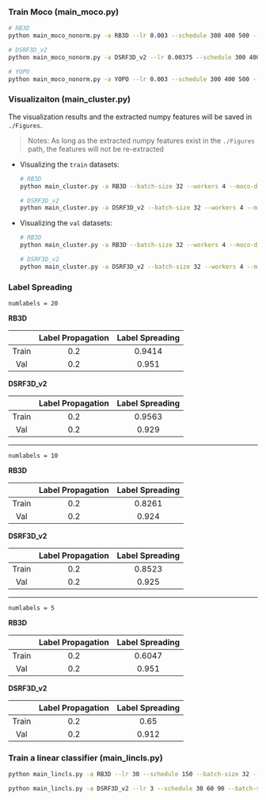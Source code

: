 ### Train Moco (main_moco.py)

```sh
# RB3D
python main_moco_nonorm.py -a RB3D --lr 0.003 --schedule 300 400 500 --batch-size 32 --moco-k 128 --moco-dim 128 --workers 2 --epochs 600 --dist-url "tcp://localhost:10001" --multiprocessing-distributed --world-size 1 --rank 0 --gpu 3 --aug-plus ./Datasets/ 2>&1 | tee ./logs/Nonorm-RB3D_epochs600_bs32_lr0.003_moco-k128_moco-dim128.log

# DSRF3D_v2
python main_moco_nonorm.py -a DSRF3D_v2 --lr 0.00375 --schedule 300 400 500 --batch-size 32 --moco-k 128 --moco-dim 128 --workers 2 --epochs 600 --dist-url "tcp://localhost:10001" --multiprocessing-distributed --world-size 1 --rank 0 --gpu 3 --aug-plus ./Datasets/ 2>&1 | tee ./logs/Nonorm-DSRF3D_v2_epochs600_bs32_lr0.00375_moco-k128_moco-dim128.log

# YOPO
python main_moco_nonorm.py -a YOPO --lr 0.003 --schedule 300 400 500 --batch-size 32 --moco-k 128 --moco-dim 128 --workers 2 --epochs 600 --dist-url "tcp://localhost:10001" --multiprocessing-distributed --world-size 1 --rank 0 --gpu 3 --aug-plus ./Datasets/ 2>&1 | tee ./logs/Nonorm-YOPO_epochs600_bs32_lr0.003_moco-k128_moco-dim128.log
```

### Visualizaiton (main_cluster.py)

The visualization results and the extracted numpy features will be saved in `./Figures`.

> Notes: As long as the extracted numpy features exist in the `./Figures` path, the features will not be re-extracted

- Visualizing the `train` datasets:

    ```sh
    # RB3D
    python main_cluster.py -a RB3D --batch-size 32 --workers 4 --moco-dim 128 --pretrained ./main_moco_checkpoint/Nonorm-RB3D_epochs600_bs32_lr0.003_moco-k128_moco-dim128_checkpoint_0559.pth.tar --dist-url "tcp://localhost:10002" --multiprocessing-distributed --world-size 1 --rank 0 --gpu 0 ./Datasets/
    
    # DSRF3D_v2
    python main_cluster.py -a DSRF3D_v2 --batch-size 32 --workers 4 --moco-dim 128 --pretrained ./main_moco_checkpoint/Nonorm-DSRF3D_v2_epochs600_bs32_lr0.00375_moco-k128_moco-dim128_checkpoint_0599.pth.tar --dist-url "tcp://localhost:10002" --multiprocessing-distributed --world-size 1 --rank 0 --gpu 0 ./Datasets/
    ```

- Visualizing the `val` datasets:

    ```sh
    # RB3D
    python main_cluster.py -a RB3D --batch-size 32 --workers 4 --moco-dim 128 --pretrained ./main_moco_checkpoint/Nonorm-RB3D_epochs600_bs32_lr0.003_moco-k128_moco-dim128_checkpoint_0559.pth.tar --dist-url "tcp://localhost:10002" --multiprocessing-distributed --world-size 1 --rank 0 --gpu 0 --evaluate ./Datasets/
    
    # DSRF3D_v2
    python main_cluster.py -a DSRF3D_v2 --batch-size 32 --workers 4 --moco-dim 128 --pretrained ./main_moco_checkpoint/Nonorm-DSRF3D_v2_epochs600_bs32_lr0.00375_moco-k128_moco-dim128_checkpoint_0599.pth.tar --dist-url "tcp://localhost:10002" --multiprocessing-distributed --world-size 1 --rank 0 --gpu 0 --evaluate ./Datasets/
    ```

### Label Spreading

```
numlabels = 20
```

**RB3D**

|       | Label Propagation | Label Spreading |
| :---: | :---------------: | :-------------: |
| Train |        0.2        |     0.9414      |
|  Val  |        0.2        |      0.951      |

**DSRF3D_v2**

|       | Label Propagation | Label Spreading |
| :---: | :---------------: | :-------------: |
| Train |        0.2        |     0.9563      |
|  Val  |        0.2        |      0.929      |

---

```
numlabels = 10
```

**RB3D**

|       | Label Propagation | Label Spreading |
| :---: | :---------------: | :-------------: |
| Train |        0.2        |     0.8261      |
|  Val  |        0.2        |      0.924      |

**DSRF3D_v2**

|       | Label Propagation | Label Spreading |
| :---: | :---------------: | :-------------: |
| Train |        0.2        |     0.8523      |
|  Val  |        0.2        |      0.925      |

---

```
numlabels = 5
```

**RB3D**

|       | Label Propagation | Label Spreading |
| :---: | :---------------: | :-------------: |
| Train |        0.2        |     0.6047      |
|  Val  |        0.2        |      0.951      |

**DSRF3D_v2**

|       | Label Propagation | Label Spreading |
| :---: | :---------------: | :-------------: |
| Train |        0.2        |      0.65       |
|  Val  |        0.2        |      0.912      |

### Train a linear classifier (main_lincls.py)

```sh
python main_lincls.py -a RB3D --lr 30 --schedule 150 --batch-size 32 --workers 8 --epochs 200 --pretrained ./main_moco_checkpoint/arch-RB3D_epochs600_bs32_lr0.003_moco-k128_moco-dim128.pth.tar --dist-url "tcp://localhost:10001" --multiprocessing-distributed --world-size 1 --rank 0 --gpu 0 ./Datasets/ 2>&1 | tee ./logs/arch-RB3D_epochs600_bs32_lr0.003_moco-k128_moco-dim128_lincls_lr30.log

python main_lincls.py -a DSRF3D_v2 --lr 3 --schedule 30 60 90 --batch-size 32 --workers 8 --epochs 120 --pretrained ./main_moco_checkpoint/Nonorm-DSRF3D_v2_epochs600_bs32_lr0.003_moco-k128_moco-dim128.pth.tar --dist-url "tcp://localhost:10001" --multiprocessing-distributed --world-size 1 --rank 0 --gpu 0 ./Datasets/ 2>&1 | tee ./logs/Nonorm-DSRF3D_v2_epochs600_bs32_lr0.003_moco-k128_moco-dim128_lincls_lr3_epochs120.log
```

